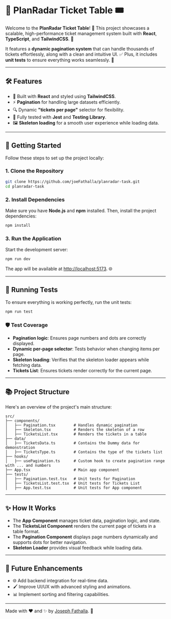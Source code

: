 # 🧾 PlanRadar Ticket Table 🎟️

Welcome to the **PlanRadar Ticket Table**! 🚀 This project showcases a scalable, high-performance ticket management system built with **React**, **TypeScript**, and **TailwindCSS**. 🌟

It features a **dynamic pagination system** that can handle thousands of tickets effortlessly, along with a clean and intuitive UI. ✅ Plus, it includes **unit tests** to ensure everything works seamlessly. 🧪

---

## 🛠️ Features

- 🎨 Built with **React** and styled using **TailwindCSS**.
- ⚡ **Pagination** for handling large datasets efficiently.
- 🔍 Dynamic **"tickets per page"** selector for flexibility.
- 🧪 Fully tested with **Jest** and **Testing Library**.
- 🖼️ **Skeleton loading** for a smooth user experience while loading data.

---

## 🚀 Getting Started

Follow these steps to set up the project locally:

### 1. Clone the Repository

```bash
git clone https://github.com/joeFathalla/planradar-task.git
cd planradar-task
```

### 2. Install Dependencies

Make sure you have **Node.js** and **npm** installed. Then, install the project dependencies:

```bash
npm install
```

### 3. Run the Application

Start the development server:

```bash
npm run dev
```

The app will be available at [http://localhost:5173](http://localhost:5173). 🌐

---

## 🧪 Running Tests

To ensure everything is working perfectly, run the unit tests:

```bash
npm run test
```

### 🛡️ Test Coverage

- **Pagination logic**: Ensures page numbers and dots are correctly displayed.
- **Dynamic per-page selector**: Tests behavior when changing items per page.
- **Skeleton loading**: Verifies that the skeleton loader appears while fetching data.
- **Tickets List**: Ensures tickets render correctly for the current page.

---

## 📚 Project Structure

Here's an overview of the project's main structure:

```
src/
├── components/
│   ├── Pagination.tsx        # Handles dynamic pagination
│   ├── Skeleton.tsx          # Renders the skeleton of a row
│   ├── TicketsList.tsx       # Renders the tickets in a table
├── data/
│   ├── TicketsData.ts        # Contains the Dummy data for demonstration 
│   ├── TicketsType.ts        # Contains the type of the tickets list
├── hooks/
│   ├── usePagination.ts      # Custom hook to create pagination range with ... and numbers 
├── App.tsx                   # Main app component
├── tests/
│   ├── Pagination.test.tsx   # Unit tests for Pagination
│   ├── TicketsList.test.tsx  # Unit tests for Tickets List
│   ├── App.test.tsx          # Unit tests for App component
```

---

## ✨ How It Works

- The **App Component** manages ticket data, pagination logic, and state.
- The **TicketsList Component** renders the current page of tickets in a table format.
- The **Pagination Component** displays page numbers dynamically and supports dots for better navigation.
- **Skeleton Loader** provides visual feedback while loading data.

---

## 🎯 Future Enhancements

- 🌐 Add backend integration for real-time data.
- 🖌️ Improve UI/UX with advanced styling and animations.
- 📊 Implement sorting and filtering capabilities.

---

Made with ❤️ and  ✨ by [Joseph Fathalla](https://github.com/joeFathalla). 🖖

